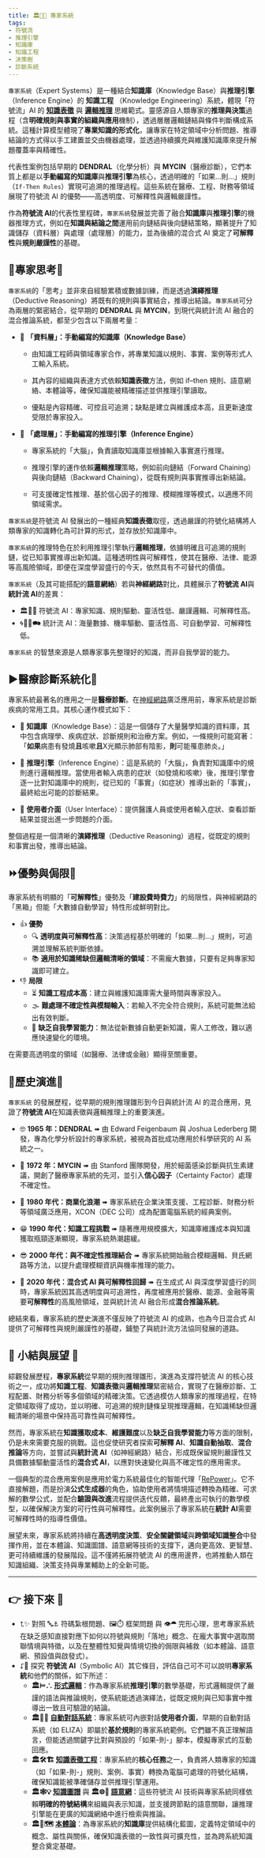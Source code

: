 ```yaml
---
title: 🏛️🎁🧠 專家系統 
tags:
- 符號流
- 推理引擎
- 知識庫
- 知識工程
- 決策樹
- 診斷系統
---
```

`專家系統`（Expert Systems）是一種結合**知識庫**（Knowledge Base）與**推理引擎**（Inference Engine）的 **知識工程** （Knowledge Engineering）系統，體現「符號流」AI 的 **[知識表徵](03-04-knowledge_representation.zh-hant)** 與 **[邏輯推理](03-01-formal_logic.zh-hant)** 思維範式。靈感源自人類專家的**推理與決策**過程（含**明確規則與事實的組織與應用**機制），透過層層邏輯鏈結與條件判斷構成系統。這種計算模型體現了**專業知識的形式化**，讓專家在特定領域中分析問題、推導結論的方式得以手工建置並交由機器處理，並透過持續擴充與維護知識庫來提升解題覆蓋率與精確性。

代表性案例包括早期的 **DENDRAL**（化學分析）與 **MYCIN**（醫療診斷），它們本質上都是以**手動編寫的知識庫**與**推理引擎**為核心，透過明確的「如果…則…」規則（`If-Then Rules`）實現可追溯的推理過程。這些系統在醫療、工程、財務等領域展現了符號流 AI 的優勢——高透明度、可解釋性與邏輯嚴謹性。

作為**符號流 AI**的代表性里程碑，`專家系統`發展並完善了融合**知識庫**與**推理引擎**的機器推理方式，例如在**知識與結論之間**運用前向鏈結與後向鏈結策略，顯著提升了知識儲存（資料層）與處理（處理層）的能力，並為後續的混合式 AI 奠定了**可解釋性**與**規則嚴謹性**的基礎。

## 🔼專家思考🤔

`專家系統`的「思考」並非來自經驗累積或數據訓練，而是透過**演繹推理**（Deductive Reasoning）將既有的規則與事實結合，推導出結論。`專家系統`可分為兩層的緊密結合，從早期的 **DENDRAL** 與 **MYCIN**，到現代與統計流 AI 融合的混合推論系統，都至少包含以下兩層考量：

- 📝 **「資料層」：手動編寫的知識庫（Knowledge Base）**
    
    - 由知識工程師與領域專家合作，將專業知識以規則、事實、案例等形式人工輸入系統。
        
    - 其內容的組織與表達方式依賴**知識表徵**方法，例如 if–then 規則、語意網絡、本體論等，確保知識能被精確描述並供推理引擎讀取。
        
    - 優點是內容精確、可控且可追溯；缺點是建立與維護成本高，且更新速度受限於專家投入。
        
- 🧠 **「處理層」：手動編寫的推理引擎（Inference Engine）**
    
    - 專家系統的「大腦」，負責讀取知識庫並根據輸入事實進行推理。
        
    - 推理引擎的運作依賴**邏輯推理**策略，例如前向鏈結（Forward Chaining）與後向鏈結（Backward Chaining），從既有規則與事實推導出新結論。
        
    - 可支援確定性推理、基於信心因子的推理、模糊推理等模式，以適應不同領域需求。
        

`專家系統`是符號流 AI 發展出的一種經典**知識表徵**取徑，透過嚴謹的符號化結構將人類專家的知識轉化為可計算的形式，並存放於知識庫中。

`專家系統`的推理特色在於利用推理引擎執行**邏輯推理**，依據明確且可追溯的規則鏈，從已知事實推導出新知識。這種透明性與可解釋性，使其在醫療、法律、能源等高風險領域，即便在深度學習盛行的今天，依然具有不可替代的價值。

`專家系統`（及其可能搭配的**語意網絡**）若與**神經網路**對比，具體展示了**符號流 AI**與**統計流 AI**的差異：

- 🏛️🤖💬 符號流 AI：專家知識、規則驅動、靈活性低、嚴謹邏輯、可解釋性高。    
- 🌀🧞‍♀️🗪 統計流 AI：海量數據、機率驅動、靈活性高、可自動學習、可解釋性低。    

`專家系統` 的智慧來源是人類專家事先整理好的知識，而非自我學習的能力。

## ▶️醫療診斷系統化🥸

專家系統最著名的應用之一是**醫療診斷**。在[神經網路](04-03-neural_networks.zh-hant)廣泛應用前，專家系統是診斷疾病的常用工具。其核心運作模式如下：

- 🎁 **知識庫**（Knowledge Base）：這是一個儲存了大量醫學知識的資料庫，其中包含病理學、疾病症狀、診斷規則和治療方案。例如，一條規則可能寫著：「**如果**病患有發燒**且**咳嗽**且**X光顯示肺部有陰影，**則**可能罹患肺炎。」
    
- 🧠 **推理引擎**（Inference Engine）：這是系統的「大腦」，負責對知識庫中的規則進行邏輯推理。當使用者輸入病患的症狀（如發燒和咳嗽）後，推理引擎會逐一比對知識庫中的規則，從已知的「事實」（如症狀）推導出新的「事實」，最終給出可能的診斷結果。
    
- 💬 **使用者介面**（User Interface）：提供醫護人員或使用者輸入症狀、查看診斷結果並提出進一步問題的介面。
    

整個過程是一個清晰的**演繹推理**（Deductive Reasoning）過程，從既定的規則和事實出發，推導出結論。

## ⏩優勢與侷限🧐

專家系統有明顯的「**可解釋性**」優勢及「**建設費時費力**」的局限性，與神經網路的「黑箱」但能「大數據自動學習」特性形成鮮明對比。

- 👍 **優勢**
	- 🔍 **透明度與可解釋性高**：決策過程基於明確的「如果...則...」規則，可追溯並理解系統判斷依據。
	- 📚 **適用於知識稀缺但邏輯清晰的領域**：不需龐大數據，只要有足夠專家知識即可建立。
- 👎 **局限**
	- ⏳ **知識工程成本高**：建立與維護知識庫需大量時間與專家投入。    
	- 🌫 **難處理不確定性與模糊輸入**：若輸入不完全符合規則，系統可能無法給出有效判斷。    
	- 🛑 **缺乏自我學習能力**：無法從新數據自動更新知識，需人工修改，難以適應快速變化的環境。


在需要高透明度的領域（如醫療、法律或金融）顯得至關重要。

## 🔄歷史演進🗿

`專家系統` 的發展歷程，從早期的規則推理雛形到今日與統計流 AI 的混合應用，見證了**符號流 AI**在知識表徵與邏輯推理上的重要演進。

- 🤓 **1965 年：DENDRAL** ➠ 由 Edward Feigenbaum 與 Joshua Lederberg 開發，專為化學分析設計的專家系統，被視為首批成功應用於科學研究的 AI 系統之一。
    
- 🤠 **1972 年：MYCIN** ➠ 由 Stanford 團隊開發，用於細菌感染診斷與抗生素建議，開創了醫療專家系統的先河，並引入**信心因子**（Certainty Factor）處理不確定性。
    
- 🥸 **1980 年代：商業化浪潮** ➠ 專家系統在企業決策支援、工程診斷、財務分析等領域廣泛應用，XCON（DEC 公司）成為配置電腦系統的經典案例。
    
- 😁 **1990 年代：知識工程挑戰** ➠ 隨著應用規模擴大，知識庫維護成本與知識獲取瓶頸逐漸顯現，專家系統熱潮趨緩。
    
- 😎 **2000 年代：與不確定性推理結合** ➠ 專家系統開始融合模糊邏輯、貝氏網路等方法，以提升處理模糊資訊與機率推理的能力。
    
- 🤗 **2020 年代：混合式 AI 與可解釋性回歸** ➠ 在生成式 AI 與深度學習盛行的同時，專家系統因其高透明度與可追溯性，再度被應用於醫療、能源、金融等需要**可解釋性**的高風險領域，並與統計流 AI 融合形成**混合推論系統**。

總結來看，專家系統的歷史演進不僅反映了符號流 AI 的成熟，也為今日混合式 AI 提供了可解釋性與規則嚴謹性的基礎，鋪墊了與統計流方法協同發展的道路。

## 🌴 小結與展望 🎍

綜觀發展歷程，**專家系統**從早期的規則推理雛形，演進為支撐符號流 AI 的核心技術之一，成功將**知識工程**、**知識表徵**與**邏輯推理**緊密結合，實現了在醫療診斷、工程配置、財務分析等多個領域的精確決策。它透過模仿人類專家的推理過程，在特定領域取得了成功，並以明確、可追溯的規則鏈條呈現推理邏輯，在知識稀缺但邏輯清晰的場景中保持高可靠性與可解釋性。

然而，專家系統在**知識獲取成本**、**維護難度**以及**缺乏自我學習能力**等方面的限制，仍是未來需要克服的挑戰。這也促使研究者探索**可解釋 AI**、**知識自動抽取**、**混合推論**等方向，並嘗試與**統計流 AI**（如神經網路）結合，形成既保留規則嚴謹性又具備數據驅動靈活性的**混合式 AI**，以應對快速變化與高不確定性的應用需求。

一個典型的混合應用案例是應用於電力系統最佳化的智能代理「[RePower](https://pmc.ncbi.nlm.nih.gov/articles/PMC12010440/)」。它不直接解題，而是扮演**公式生成器**的角色，協助使用者將情境描述轉換為精確、可求解的數學公式，並配合**驗證與改進**流程提供迭代反饋，最終產出可執行的數學模型，以確保解決方案的可行性與可解釋性。此案例展示了專家系統在**統計 AI**需要可解釋性時的指導性價值。

展望未來，專家系統將持續在**高透明度決策**、**安全關鍵領域**與**跨領域知識整合**中發揮作用，並在本體論、知識圖譜、語意網等技術的支撐下，邁向更高效、更智慧、更可持續維護的發展階段。這不僅將拓展符號流 AI 的應用邊界，也將推動人類在知識組織、決策支持與專業輔助上的全新可能。

***

## 👉 接下來 🪸

- ⮤✨ 對照 🔤⚓ 符碼紮根問題、🖼️⏱️ 框架問題 與 👁️⯊ 完形心理，思考專家系統在缺乏感知直接對應下如何以符號與規則「落地」概念、在龐大事實中選取關聯情境與特徵，以及在整體性知覺與情境切換的侷限與補救（如本體論、語意網、預設值與啟發式）。
- ⮦🚦 探究 **符號流 AI**（Symbolic AI）其它條目，評估自己可不可以說明**專家系統**和他們的關係，如下所述：
	- **🏛️⊨∴ [形式邏輯](03-01-formal_logic.zh-hant)**：作為專家系統**推理引擎**的數學基礎，形式邏輯提供了嚴謹的語法與推論規則，使系統能透過演繹法，從既定規則與已知事實中推導出一致且可驗證的結論。
	- **🏛️🤖💬 [自動對話系統](03-02-automatic_dialogue_systems.zh-hant)**：專家系統可內嵌對話**使用者介面**，早期的自動對話系統（如 ELIZA）即屬於**基於規則**的專家系統範例。它們雖不真正理解語言，但能透過關鍵字比對與預設的「如果-則-」腳本，模擬專家式的互動回應。
	- **🏛️🛠️🏗️ [知識表徵工程](03-04-knowledge_representation.zh-hant)**：專家系統的**核心任務**之一，負責將人類專家的知識（如「如果-則-」規則、案例、事實）轉換為電腦可處理的符號化結構，確保知識能被準確儲存並供推理引擎運用。
	- **🏛️🕸💡 [知識圖譜](03-04-knowledge_representation.zh-hant)** 與 **🏛️🌐🔗 [語意網](03-06-semantic_web.zh-hant)**：這些符號流 AI 技術與專家系統同樣依賴**明確的符號結構**來組織與表示知識，並支援跨節點的語意關聯，讓推理引擎能在更廣的知識網絡中進行檢索與推論。
	- **🏛️🌌🗺️ [本體論](03-07-ontology.zh-hant)**：為專家系統的**知識庫**提供結構化藍圖，定義特定領域中的概念、屬性與關係，確保知識表徵的一致性與可擴充性，並為跨系統知識整合奠定基礎。
